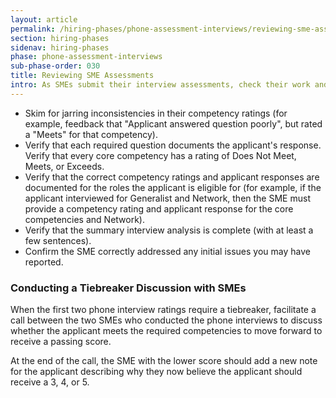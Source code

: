 ```yaml
---
layout: article
permalink: /hiring-phases/phone-assessment-interviews/reviewing-sme-assessments/
section: hiring-phases
sidenav: hiring-phases
phase: phone-assessment-interviews
sub-phase-order: 030
title: Reviewing SME Assessments
intro: As SMEs submit their interview assessments, check their work and email them with any necessary feedback.
---
```


- Skim for jarring inconsistencies in their competency ratings (for example, feedback that "Applicant answered question poorly", but rated a "Meets" for that competency).
- Verify that each required question documents the applicant's response.
Verify that every core competency has a rating of Does Not Meet, Meets, or Exceeds.
- Verify that the correct competency ratings and applicant responses are documented for the roles the applicant is eligible for (for example, if the applicant interviewed for Generalist and Network, then the SME must provide a competency rating and applicant response for the core competencies and Network).
- Verify that the summary interview analysis is complete (with at least a few sentences).
- Confirm the SME correctly addressed any initial issues you may have reported.

### Conducting a Tiebreaker Discussion with SMEs

When the first two phone interview ratings require a tiebreaker, facilitate a call between the two SMEs who conducted the phone interviews to discuss whether the applicant meets the required competencies to move forward to receive a passing score.

At the end of the call, the SME with the lower score should add a new note for the applicant describing why they now believe the applicant should receive a 3, 4, or 5.
